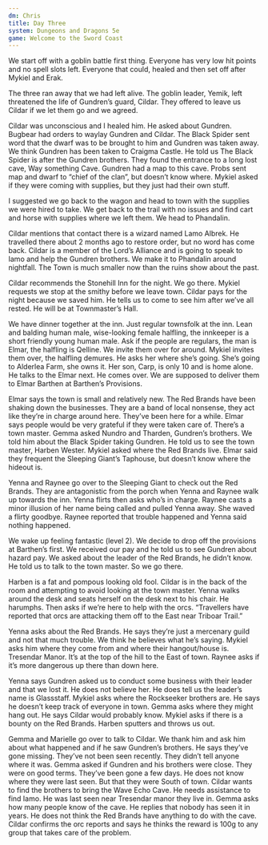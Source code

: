 ```yaml
---
dm: Chris
title: Day Three
system: Dungeons and Dragons 5e
game: Welcome to the Sword Coast
---
```


We start off with a goblin battle first thing. Everyone has very low hit points and no spell slots left. Everyone that could, healed and then set off after Mykiel and Erak.

The three ran away that we had left alive. The goblin leader, Yemik, left threatened the life of Gundren’s guard, Cildar. They offered to leave us Cildar if we let them go and we agreed.

Cildar was unconscious and I healed him. He asked about Gundren. Bugbear had orders to waylay Gundren and Cildar. The Black Spider sent word that the dwarf was to be brought to him and Gundren was taken away. We think Gundren has been taken to Craigma Castle. He told us The Black Spider is after the Gundren brothers. They found the entrance to a long lost cave, Way something Cave. Gundren had a map to this cave. Probs sent map and dwarf to “chief of the clan”, but doesn’t know where.
Mykiel asked if they were coming with supplies, but they just had their own stuff.

I suggested we go back to the wagon and head to town with the supplies we were hired to take. We get back to the trail with no issues and find cart and horse with supplies where we left them. We head to Phandalin.

Cildar mentions that contact there is a wizard named Lamo Albrek. He travelled there about 2 months ago to restore order, but no word has come back. Cildar is a member of the Lord’s Alliance and is going to speak to Iamo and help the Gundren brothers. We make it to Phandalin around nightfall. The Town is much smaller now than the ruins show about the past.

Cildar recommends the Stonehill Inn for the night. We go there. Mykiel requests we stop at the smithy before we leave town. Cildar pays for the night because we saved him. He tells us to come to see him after we’ve all rested. He will be at Townmaster’s Hall.

We have dinner together at the inn. Just regular townsfolk at the inn. Lean and balding human male, wise-looking female halfling, the innkeeper is a short friendly young human male. Ask if the people are regulars, the man is Elmar, the halfling is Qelline. We invite them over for around. Mykiel invites them over, the halfling demures. He asks her where she’s going. She’s going to Alderlea Farm, she owns it. Her son, Carp, is only 10 and is home alone. He talks to the Elmar next. He comes over. We are supposed to deliver them to Elmar Barthen at Barthen’s Provisions.

Elmar says the town is small and relatively new. The Red Brands have been shaking down the businesses. They are a band of local nonsense, they act like they’re in charge around here. They’ve been here for a while. Elmar says people would be very grateful if they were taken care of. There’s a town master. Gemma asked Nundro and Tharden, Gundren’s brothers. We told him about the Black Spider taking Gundren. He told us to see the town master, Harben Wester. Mykiel asked where the Red Brands live. Elmar said they frequent the Sleeping Giant’s Taphouse, but doesn’t know where the hideout is.

Yenna and Raynee go over to the Sleeping Giant to check out the Red Brands. They are antagonistic from the porch when Yenna and Raynee walk up towards the inn. Yenna flirts then asks who’s in charge. Raynee casts a minor illusion of her name being called and pulled Yenna away. She waved a flirty goodbye. Raynee reported that trouble happened and Yenna said nothing happened.

We wake up feeling fantastic (level 2). We decide to drop off the provisions at Barthen’s first. We received our pay and he told us to see Gundren about hazard pay. We asked about the leader of the Red Brands, he didn’t know. He told us to talk to the town master. So we go there.

Harben is a fat and pompous looking old fool. Cildar is in the back of the room and attempting to avoid looking at the town master. Yenna walks around the desk and seats herself on the desk next to his chair. He harumphs. Then asks if we’re here to help with the orcs. “Travellers have reported that orcs are attacking them off to the East near Triboar Trail.”

Yenna asks about the Red Brands. He says they’re just a mercenary guild and not that much trouble. We think he believes what he’s saying. Mykiel asks him where they come from and where their hangout/house is. Tresendar Manor. It’s at the top of the hill to the East of town. Raynee asks if it’s more dangerous up there than down here.

Yenna says Gundren asked us to conduct some business with their leader and that we lost it. He does not believe her. He does tell us the leader’s name is Glassstaff. Mykiel asks where the Rockseeker brothers are. He says he doesn’t keep track of everyone in town. Gemma asks where they might hang out. He says Cildar would probably know. Mykiel asks if there is a bounty on the Red Brands. Harben sputters and throws us out.

Gemma and Marielle go over to talk to Cildar. We thank him and ask him about what happened and if he saw Gundren’s brothers. He says they’ve gone missing. They’ve not been seen recently. They didn’t tell anyone where it was. Gemma asked if Gundren and his brothers were close. They were on good terms. They’ve been gone a few days. He does not know where they were last seen. But that they were South of town. Cildar wants to find the brothers to bring the Wave Echo Cave. He needs assistance to find Iamo. He was last seen near Tresendar manor they live in. Gemma asks how many people know of the cave. He replies that nobody has seen it in years. He does not think the Red Brands have anything to do with the cave. Cildar confirms the orc reports and says he thinks the reward is 100g to any group that takes care of the problem.
